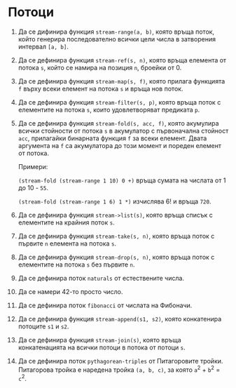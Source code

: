 # Потоци

1. Да се дифинира функция `stream-range(a, b)`,
която връща поток, който генерира последователно всички цели числа
в затворения интервал `[a, b]`.

1. Да се дефинира функция `stream-ref(s, n)`,
която връща елемента от потока `s`,
който се намира на позиция `n`, броейки от 0.

1. Да се дефинира функция `stream-map(s, f)`,
която прилага функцията `f` върху всеки елемент на потока `s`
и връща нов поток.

1. Да се дефинира функция `stream-filter(s, p)`,
която връща поток с елементите на потока `s`,
които удовлетворяват предиката `p`.

1. Да се дефинира функция `stream-fold(s, acc, f)`,
която акумулира всички стойности от потока `s` в акумулатор
с първоначална стойност `acc`, прилагайки бинарната функция
`f` за всеки елемент. Двата аргумента на `f` са акумулатора до този момент и
пореден елемент от потока.

   Примери:

   `(stream-fold (stream-range 1 10) 0 +)` връща сумата на числата от 1 до
   10 - `55`.

   `(stream-fold (stream-range 1 6) 1 *)` изчислява 6! и връща `720`.

1. Да се дефинира функция `stream->list(s)`,
която връща списък с елементите на крайния поток `s`.

1. Да се дефинира функция `stream-take(s, n)`,
която връща поток с първите `n` елемента на потока `s`.

1. Да се дефинира функция `stream-drop(s, n)`,
която връща поток с елементите на потока `s` без първите `n`.

1. Да се дефинира поток `naturals` от естествените числа.

1. Да се намери 42-то просто число.

1. Да се дефинира поток `fibonacci` от числата на Фибоначи.

1. Да се дефинира функция `stream-append(s1, s2)`,
която конкатенира потоците `s1` и `s2`.

1. Да се дефинира функция `stream-join(s)`,
която връща конкатенацията на всички потоци в потока от потоци `s`.

1. Да се дефинира поток `pythagorean-triples` от Питагоровите тройки.
Питагорова тройка е наредена тройка `(a, b, c)`, за която
`a`<sup>2</sup> + `b`<sup>2</sup> = `c`<sup>2</sup>.
